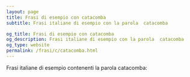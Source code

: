 ```yaml
---
layout: page
title: Frasi di esempio con catacomba 
subtitle: Frasi italiane di esempio con la parola  catacomba

og_title: Frasi di esempio con catacomba 
og_description: Frasi italiane di esempio con la parola  catacomba
og_type: website
permalink: /frasi/c/catacomba.html
---
```


Frasi italiane di esempio contenenti la parola catacomba:


